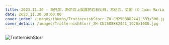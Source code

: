 ```yaml
---
title: 2023.11.30 - 斯托尔，斯凯岛上展露的岩石尖峰，苏格兰，英国 (© Juan Maria Coy Vergara/Getty Images)
date: 2023.11.30 00:00:00
cover_index: /images/thumbs/TrotternishStorr_ZH-CN2508882441_533x300.jpg
cover_detail: /images/TrotternishStorr_ZH-CN2508882441_1920x1080.jpg
---
```


![TrotternishStorr](/images/TrotternishStorr_ZH-CN2508882441_1920x1080.jpg)
